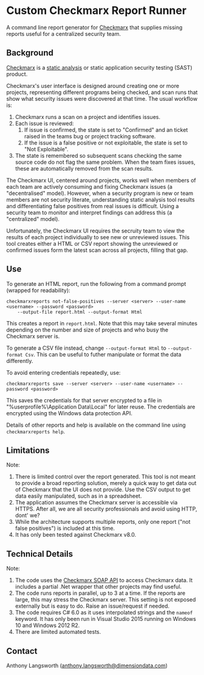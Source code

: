# Custom Checkmarx Report Runner

A command line report generator for [Checkmarx](http://checkmarx.com) that supplies missing reports 
useful for a centralized security team.

## Background

[Checkmarx](http://checkmarx.com) is a [static analysis](https://www.owasp.org/index.php/Static_Code_Analysis) 
or static application security testing (SAST) product. 

Checkmarx's user interface is designed around creating one or more projects, representing different programs 
being checked, and scan runs that show what security issues were discovered at that time. The usual workflow
is:

1. Checkmarx runs a scan on a project and identifies issues.
1. Each issue is reviewed:
    1. If issue is confirmed, the state is set to "Confirmed" and an ticket raised in the teams bug or project tracking software.
    1. If the issue is a false positive or not exploitable, the state is set to "Not Exploitable".
1. The state is remembered so subsequent scans checking the same source code do not flag the same problem. When the team fixes issues, these are automatically removed from the scan results.

The Checkmarx UI, centered around projects, works well when members of each team are actively consuming 
and fixing Checkmarx issues (a "decentralised" model). However, when a security program is new or team 
members are not security literate, understanding static analysis tool results and differentiating false 
positives from real issues is difficult. Using a security team to monitor and interpret findings can 
address this (a "centralized" model). 

Unfortunately, the Checkmarx UI requires the secruity team to view the results of each project individually 
to see new or unreviewed issues. This tool creates either a HTML or CSV report showing the unreviewed
or confirmed issues form the latest scan across all projects, filling that gap. 

## Use

To generate an HTML report, run the following from a command prompt (wrapped for readability):

```
checkmarxreports not-false-positives --server <server> --user-name <username> --password <password>
    --output-file report.html --output-format Html
```

This creates a report in `report.html`. Note that this may take several minutes depending on the number 
and size of projects and who busy the Checkmarx server is.

To generate a CSV file instead, change `--output-format Html` to `--output-format Csv`. This can be useful to futher manipulate 
or format the data differently.

To avoid entering credentials repeatedly, use:

```
checkmarxreports save --server <server> --user-name <username> --password <password>
```

This saves the credentials for that server encrypted to a file in "%userprofile%\Application Data\Local" 
for later reuse. The credentials are encrypted using the Windows data protection API.

Details of other reports and help is available on the command line using `checkmarxreports help`.

## Limitations

Note:

 1. There is limited control over the report generated. This tool is not meant to provide a broad reporting solution, merely a quick way to get data out of Checkmarx that the UI does not provide. Use the CSV output to get data easily manipulated, such as in a spreadsheet.
 1. The application assumes the Checkmarx server is accessible via HTTPS. After all, we are all security professionals and avoid using HTTP, dont' we?
 1. While the architecture supports multiple reports, only one report ("not false positives") is included at this time.
 1. It has only been tested against Checkmarx v8.0. 

## Technical Details

Note:

 1. The code uses the [Checkmarx SOAP API](https://checkmarx.atlassian.net/wiki/display/KC/SOAP+API) to access Checkmarx data. It includes a partial .Net wrapper that other projects may find useful.
 1. The code runs reports in parallel, up to 3 at a time. If the reports are large, this may stress the Checkmarx server. This setting is not exposed externally but is easy to do. Raise an issue/request if needed.
 1. The code requires C# 6.0 as it uses interpolated strings and the `nameof` keyword. It has only been run in Visual Studio 2015 running on Windows 10 and Windows 2012 R2.
 1. There are limited automated tests.

## Contact

Anthony Langsworth (anthony.langsworth@dimensiondata.com)
